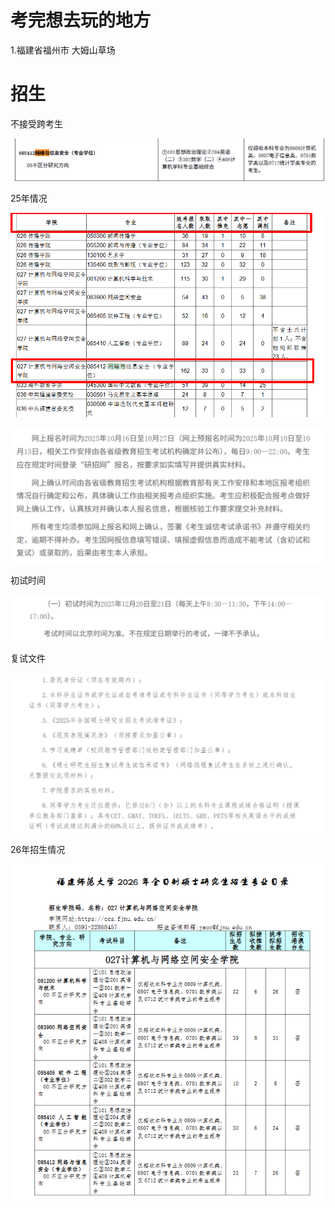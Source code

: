# 考完想去玩的地方

1.福建省福州市 大姆山草场

# 招生

不接受跨考生

![image-20251021164317244](https://raw.githubusercontent.com/Xioaruan912/pic/main/image-20251021164317244.png)

25年情况

![image-20251021164449195](https://raw.githubusercontent.com/Xioaruan912/pic/main/image-20251021164449195.png)

![image-20251021164538600](https://raw.githubusercontent.com/Xioaruan912/pic/main/image-20251021164538600.png)

初试时间

![image-20251021164555945](https://raw.githubusercontent.com/Xioaruan912/pic/main/image-20251021164555945.png)

复试文件

![image-20251021164641591](https://raw.githubusercontent.com/Xioaruan912/pic/main/image-20251021164641591.png)

26年招生情况

![image-20251021164806119](https://raw.githubusercontent.com/Xioaruan912/pic/main/image-20251021164806119.png)
